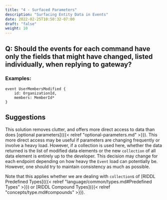 ```yaml
---
title: "4 - Surfaced Parameters"
description: "Surfacing Entity Data in Events"
date: 2022-02-25T10:50:32-07:00
draft: "false"
weight: 10
---
```


## Q: Should the events for each command have only the fields that might have changed, listed individually, when replying to gateway?

### Examples:
```
event UserMembersModified {
    id: OrganizationId,
    members: MemberId*
}
```

## Suggestions

This solution removes clutter, and offers more direct access to data than does [optional parameters]({{< relref "optional-parameters.md" >}}).
This more direct access may be useful if parameters are changing frequently or involve a heavy load. However, if a collection is used here,
whether the data returned is the list of modified data elements or the new `collection` of all data element is entirely
up to the developer. This decision may change for each endpoint depending on how heavy the `Event` load can potentially be. However,
one should try to maintain consistency as much as possible.

Note that this applies whether we are dealing with `collection`s of [RIDDL Predefined Types]({{< relref "language/common/types.md#Predefined Types" >}}) or [RIDDL Compound Types]({{< relref "concepts/type.md#compounds" >}}).